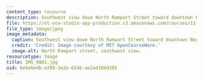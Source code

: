 ```yaml
---
content_type: resource
description: Southwest view down North Rampart Street toward downtown New Orleans.
file: https://ol-ocw-studio-app-production.s3.amazonaws.com/courses/11-945-katrina-practicum-spring-2006/6ebe6edbe2081e2e654bae2ad10bd385_IMG_0001.jpg
file_type: image/jpeg
image_metadata:
  caption: Southwest view down North Rampart Street toward downtown New Orleans.
  credit: 'Credit: Image courtesy of MIT OpenCourseWare.'
  image-alt: North Rampart street, southwest view.
resourcetype: Image
title: IMG_0001.jpg
uid: 6ebe6edb-e208-1e2e-654b-ae2ad10bd385
---
```

